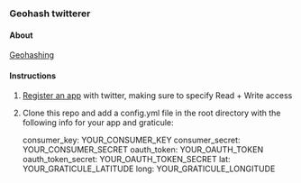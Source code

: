 ### Geohash twitterer

#### About

[Geohashing](http://wiki.xkcd.com/geohashing/Main_Page)

#### Instructions


		
1. [Register an app](https://dev.twitter.com/apps/new) with twitter, making sure to specify Read + Write access

2. Clone this repo and add a config.yml file in the root directory with the following info for your app and graticule: 

    consumer_key: YOUR_CONSUMER_KEY
		consumer_secret: YOUR_CONSUMER_SECRET
		oauth_token: YOUR_OAUTH_TOKEN
		oauth_token_secret: YOUR_OAUTH_TOKEN_SECRET
		lat: YOUR_GRATICULE_LATITUDE
		long: YOUR_GRATICULE_LONGITUDE